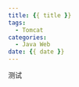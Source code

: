 ```yaml
---
title: {{ title }}
tags:
  - Tomcat
categories:
  - Java Web
date: {{ date }}
---
```


测试
<!-- more -->
